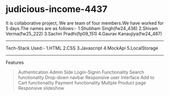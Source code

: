 # judicious-income-4437
It is collaborative project, We are team of four members.We have worked for 5 days.The names are as follows:-
1.Shubham Singh(fw24_436)
2.Shivam Verma(fw25_222)
3.Sachin Pradhi(fp09_151)
4.Gaurav Kanaujiya(fw24_487)
****************************************************************************************

Tech-Stack Used:-
1.HTML
2.CSS
3.Javascript
4.MockApi
5.LocalStorage
*******************************************************************************************

Features 
> Authentication
> Admin Side
> Login-Signin Functionality
> Search functionality
> Drop-down navbar
> Responsive user Interface
> Add to Cart functionality
> Payment functionality
> Multple Product page
> Responsive slideshow

